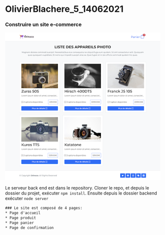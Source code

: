 # OlivierBlachere_5_14062021
### Construire un site e-commerce

![Design preview for the Testimonials grid section coding challenge](./OrinoCam.png)

Le serveur back end est dans le repository.
Cloner le repo, et depuis le dossier du projet, exécuter `npm install`.
Ensuite depuis le dossier backend exécuter `node server`


```
### Le site est composé de 4 pages:
* Page d'accueil
* Page produit
* Page panier
* Page de confirmation
```

